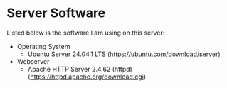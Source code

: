 # Server Software

Listed below is the software I am using on this server:

- Operating System
  - Ubuntu Server 24.04.1 LTS (https://ubuntu.com/download/server)
- Webserver
  - Apache HTTP Server 2.4.62 (httpd) (https://httpd.apache.org/download.cgi)
